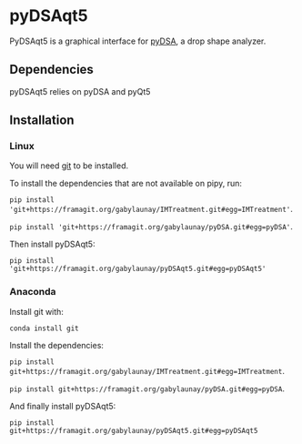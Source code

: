 # pyDSAqt5

PyDSAqt5 is a graphical interface for [pyDSA](https://framagit.org/gabylaunay/pyDSA), a drop shape analyzer.

## Dependencies

pyDSAqt5 relies on pyDSA and pyQt5

## Installation

### Linux

You will need [git](https://git-scm.com/) to be installed.

To install the dependencies that are not available on pipy, run:

``pip install 'git+https://framagit.org/gabylaunay/IMTreatment.git#egg=IMTreatment'``.

``pip install 'git+https://framagit.org/gabylaunay/pyDSA.git#egg=pyDSA'``.

Then install pyDSAqt5:

``pip install 'git+https://framagit.org/gabylaunay/pyDSAqt5.git#egg=pyDSAqt5'``

### Anaconda

Install git with:

``conda install git``

Install the dependencies:

``pip install git+https://framagit.org/gabylaunay/IMTreatment.git#egg=IMTreatment``.

``pip install git+https://framagit.org/gabylaunay/pyDSA.git#egg=pyDSA``.

And finally install pyDSAqt5:

``pip install git+https://framagit.org/gabylaunay/pyDSAqt5.git#egg=pyDSAqt5``
